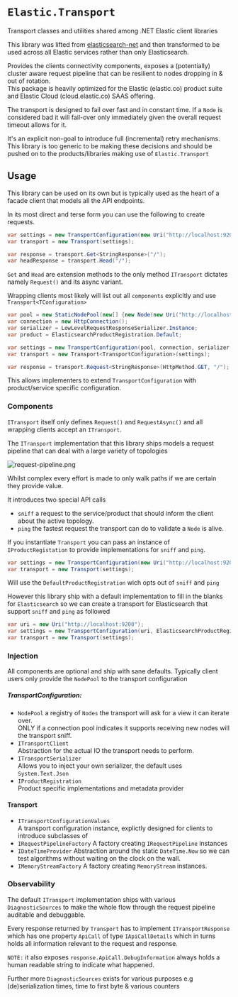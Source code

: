 # `Elastic.Transport`

Transport classes and utilities shared among .NET Elastic client libraries

This library was lifted from [elasticsearch-net](https://github.com/elastic/elasticsearch-net) and then transformed to be used across all Elastic services rather than only Elasticsearch.


Provides the clients connectivity components, exposes a (potentially) cluster aware request pipeline that can be resilient to nodes dropping in & out of rotation.  
This package is heavily optimized for the Elastic (elastic.co) product suite and Elastic Cloud (cloud.elastic.co) SAAS offering. 

The transport is designed to fail over fast and in constant time. 
If a `Node` is considered bad it will fail-over only immediately given the overall request timeout allows for it.

It's an explicit non-goal to introduce full (incremental) retry mechanisms. This library is too generic to be making
these decisions and should be pushed on to the products/libraries making use of `Elastic.Transport`


## Usage

This library can be used on its own but is typically used as the heart of a facade client that models all 
the API endpoints.

In its most direct and terse form you  can use the following to create requests.

```c#
var settings = new TransportConfiguration(new Uri("http://localhost:9200"));
var transport = new Transport(settings);

var response = transport.Get<StringResponse>("/");
var headResponse = transport.Head("/");
```

`Get` and `Head` are extension methods to  the only method `ITransport` dictates namely `Request()` and its async variant.

Wrapping clients most likely will list out all `components` explicitly and use `Transport<TConfiguration>`


```c#
var pool = new StaticNodePool(new[] {new Node(new Uri("http://localhost:9200"))});
var connection = new HttpConnection();
var serializer = LowLevelRequestResponseSerializer.Instance;
var product = ElasticsearchProductRegistration.Default;

var settings = new TransportConfiguration(pool, connection, serializer, product);
var transport = new Transport<TransportConfiguration>(settings);

var response = transport.Request<StringResponse>(HttpMethod.GET, "/");
```

This allows implementers to extend `TransportConfiguration` with product/service specific configuration.


### Components

`ITransport` itself only defines `Request()` and `RequestAsync()` and all wrapping clients accept an `ITransport`.

The `ITransport` implementation that this library ships models a request pipeline that can deal with a large variety of topologies

![request-pipeline.png](request-pipeline.png)

Whilst complex every effort is made to only walk paths if we are certain they provide value.

It introduces two special API calls 

* `sniff` a request to the service/product that should inform the client about the active topology.
* `ping` the fastest request the transport can do to validate a `Node` is alive.


If you instantiate `Transport` you can pass an instance of `IProductRegistation` to provide implementations
for `sniff` and `ping`.

```c#
var settings = new TransportConfiguration(new Uri("http://localhost:9200"));
var transport = new Transport(settings);
```

Will use the `DefaultProductRegistration` wich opts out of `sniff` and `ping`

However this library ship with a default implementation to fill in the blanks for `Elasticsearch`
so we can create a transport for Elasticsearch that support `sniff` and `ping` as followed

```c#
var uri = new Uri("http://localhost:9200");
var settings = new TransportConfiguration(uri, ElasticsearchProductRegistration.Default);
var transport = new Transport(settings);
```

### Injection

All components are optional and ship with sane defaults. Typically client users only provide
the `NodePool` to the transport configuration

##### TransportConfiguration:

* `NodePool` a registry of `Nodes` the transport will ask for a view it can iterate over.  
ONLY if a connection pool indicates it supports receiving new nodes will the transport sniff.
* `ITransportClient`  
Abstraction for the actual IO the transport needs to perform. 
* `ITransportSerializer`  
Allows you to inject your own serializer, the default uses `System.Text.Json`
* `IProductRegistration`  
Product specific implementations and metadata provider


#### Transport

* `ITransportConfigurationValues`  
A transport configuration instance, explictly designed for clients to introduce subclasses of
* `IRequestPipelineFactory`
A factory creating `IRequestPipeline` instances
* `IDateTimeProvider`
Abstraction around the static `DateTime.Now` so we can test algorithms without waiting on the clock on the wall.
* `IMemoryStreamFactory`
A factory creating `MemoryStream` instances.



### Observability

The default `ITransport` implementation ships with various `DiagnosticSources` to make the whole 
flow through the request pipeline auditable and debuggable.  

Every response returned by `Transport` has to implement `ITransportResponse` which has one property `ApiCall` of 
type `IApiCallDetails` which in turns holds all information relevant to the request and response. 

`NOTE:` it also exposes `response.ApiCall.DebugInformation` always holds a human readable string to indicate 
what happened.

Further more `DiagnosticSources` exists for various purposes e.g (de)serialization times, time to first byte & various counters







